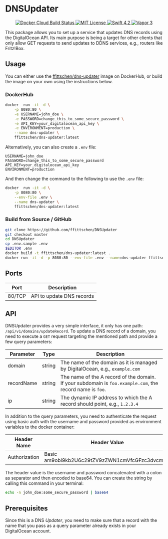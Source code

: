 # DNSUpdater

<p align="center">
    <a href="https://hub.docker.com/r/ffittschen/dns-updater" target="_blank" rel="noopener noreferrer">
        <img alt="Docker Cloud Build Status" src="https://img.shields.io/docker/cloud/build/ffittschen/dns-updater.svg">
    </a>
    <a href="LICENSE">
        <img src="https://img.shields.io/badge/license-MIT-brightgreen.svg" alt="MIT License">
    </a>
    <a href="https://swift.org" target="_blank" rel="noopener noreferrer">
        <img src="https://img.shields.io/badge/swift-4.2-brightgreen.svg" alt="Swift 4.2">
    </a>
    <a href="https://github.com/vapor/vapor" target="_blank" rel="noopener noreferrer">
        <img src="https://img.shields.io/badge/Vapor-3-%2300b0ff.svg" alt="Vapor 3">
    </a>
</p>


This package allows you to set up a service that updates DNS records using the DigitalOcean API. Its main purpose is being a target for other clients that only allow GET requests to send updates to DDNS services, e.g., routers like  Fritz!Box.

## Usage

You can either use the [ffittschen/dns-updater](https://hub.docker.com/r/ffittschen/dns-updater) image on DockerHub, or build the image on your own using the instructions below.

### DockerHub

```bash
docker  run -it -d \
    -p 8080:80 \
    -e USERNAME=john_doe \
    -e PASSWORD=change_this_to_some_secure_password \
    -e API_KEY=your_digitalocean_api_key \
    -e ENVIRONMENT=production \
    --name dns-updater \
    ffittschen/dns-updater:latest
```

Alternatively, you can also create a `.env` file:
```
USERNAME=john_doe
PASSWORD=change_this_to_some_secure_password
API_KEY=your_digitalocean_api_key
ENVIRONMENT=production
```

And then change the command to the following to use the `.env` file:
```bash
docker  run -it -d \
    -p 8080:80 \
    --env-file .env \
    --name dns-updater \
    ffittschen/dns-updater:latest
```

### Build from Source / GitHub

```bash
git clone https://github.com/ffittschen/DNSUpdater
git checkout master
cd DNSUpdater
cp .env.sample .env
$EDITOR .env
docker build -t ffittschen/dns-updater:latest .
docker run -it -d -p 8080:80 --env-file .env --name=dns-updater ffittschen/dns-updater:latest
```

## Ports

|  Port  | Description               |
|:------:|---------------------------|
| 80/TCP | API to update DNS records |

## API

DNSUpdater provides a very simple interface, it only has one path: `/api/v1/domains/updateRecord`. To update a DNS record of a domain, you need to execute a `GET` request targeting the mentioned path and provide a few query parameters:

|Parameter | Type |Description |
|----------|:----:|------------|
|domain    |string|The name of the domain as it is managed by DigitalOcean, e.g., `example.com`|
|recordName|string|The name of the A record of the domain. If your subdomain is `foo.example.com`, the record name is `foo`.|
|ip        |string|The dynamic IP address to which the A record should point, e.g., `1.2.3.4`|

In addition to the query parameters, you need to authenticate the request using basic auth with the username and password provided as environment variables to the docker container:

| Header Name   | Header Value |
|---------------|--------------|
| Authorization | Basic am9obl9kb2U6c29tZV9zZWN1cmVfcGFzc3dvcmQ= |

The header value is the username and password concatenated with a colon as separator and then encoded to base64. You can create the string by calling this command in your terminal:

```bash
echo -n john_doe:some_secure_password | base64
```

## Prerequisites
Since this is a DNS _Updater_, you need to make sure that a record with the name that you pass as a query parameter already exists in your DigitalOcean account.
